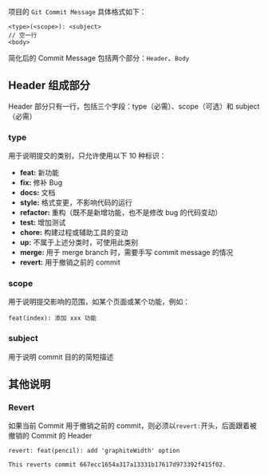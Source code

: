 项目的 `Git Commit Message` 具体格式如下：

```
<type>(<scope>): <subject>
// 空一行
<body>
```

简化后的 Commit Message 包括两个部分：`Header`、`Body`

## Header 组成部分

Header 部分只有一行，包括三个字段：type（必需）、scope（可选）和 subject（必需）

### type

用于说明提交的类别，只允许使用以下 10 种标识：

- **feat:** 新功能
- **fix:** 修补 Bug
- **docs:** 文档
- **style:** 格式变更，不影响代码的运行
- **refactor:** 重构（既不是新增功能，也不是修改 bug 的代码变动）
- **test:** 增加测试
- **chore:** 构建过程或辅助工具的变动
- **up:** 不属于上述分类时，可使用此类别
- **merge:** 用于 merge branch 时，需要手写 commit message 的情况
- **revert:** 用于撤销之前的 commit

### scope

用于说明提交影响的范围，如某个页面或某个功能，例如：

```
feat(index): 添加 xxx 功能
```

### subject

用于说明 commit 目的的简短描述

## 其他说明

### Revert

如果当前 Commit 用于撤销之前的 commit，则必须以`revert:`开头，后面跟着被撤销的 Commit 的 Header

```
revert: feat(pencil): add 'graphiteWidth' option

This reverts commit 667ecc1654a317a13331b17617d973392f415f02.
```
